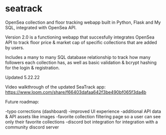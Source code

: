 # seatrack
OpenSea collection and floor tracking webapp built in Python, Flask and My SQL, integrated with OpenSea API.

Version 2.0 is a functioning webapp that succesfully integrates OpenSea API to track floor price & market cap of specific collections that are added by users.

Includes a many to many SQL database relationship to track how many followers each collection has, as well as basic validation & bcrypt hashing for the login & registration.

Updated 5.22.22

Video walkthrough of the updated SeaTrack app: https://www.loom.com/share/f66403dafaa642f3be490bf065f3da4b

Future roadmap:

-typo corrections (dashboard)
-improved UI experience
-additional API data & API assets like images
-favorite collection filtering page so a user can see only their favorite collections
-discord bot integration for integration with a community discord server
